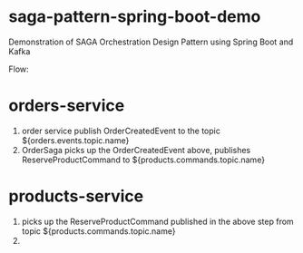 # saga-pattern-spring-boot-demo

Demonstration of SAGA Orchestration Design Pattern using Spring Boot and Kafka

Flow:

# orders-service
1. order service publish OrderCreatedEvent to the topic ${orders.events.topic.name} 
2. OrderSaga picks up the OrderCreatedEvent above, publishes ReserveProductCommand to ${products.commands.topic.name}
# products-service
1. picks up the ReserveProductCommand published in the above step from topic ${products.commands.topic.name}
2. 